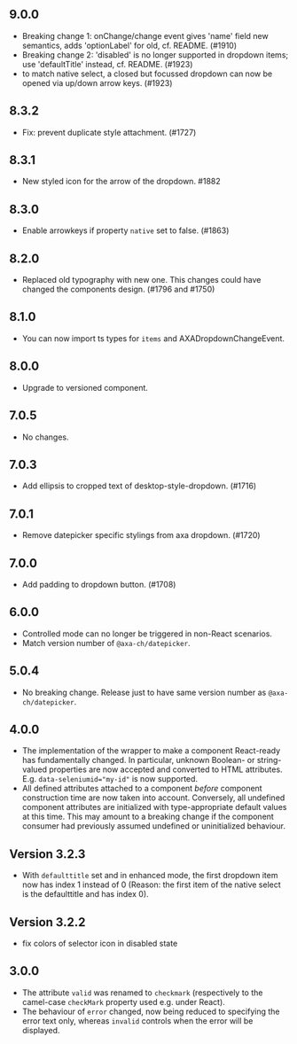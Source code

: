 ## 9.0.0

- Breaking change 1: onChange/change event gives 'name' field new semantics, adds 'optionLabel' for old, cf. README. (#1910)
- Breaking change 2: 'disabled' is no longer supported in dropdown items; use 'defaultTitle' instead, cf. README. (#1923)
- to match native select, a closed but focussed dropdown can now be opened via up/down arrow keys. (#1923)

## 8.3.2

- Fix: prevent duplicate style attachment. (#1727)

## 8.3.1

- New styled icon for the arrow of the dropdown. #1882

## 8.3.0

- Enable arrowkeys if property `native` set to false. (#1863)

## 8.2.0

- Replaced old typography with new one. This changes could have changed the components design. (#1796 and #1750)

## 8.1.0

- You can now import ts types for `items` and AXADropdownChangeEvent.

## 8.0.0

- Upgrade to versioned component.

## 7.0.5

- No changes.

## 7.0.3

- Add ellipsis to cropped text of desktop-style-dropdown. (#1716)

## 7.0.1

- Remove datepicker specific stylings from axa dropdown. (#1720)

## 7.0.0

- Add padding to dropdown button. (#1708)

## 6.0.0

- Controlled mode can no longer be triggered in non-React scenarios.
- Match version number of `@axa-ch/datepicker`.

## 5.0.4

- No breaking change. Release just to have same version number as `@axa-ch/datepicker`.

## 4.0.0

- The implementation of the wrapper to make a component React-ready has
  fundamentally changed. In particular, unknown Boolean- or
  string-valued properties are now accepted and converted to HTML
  attributes. E.g. `data-seleniumid="my-id"` is now supported.
- All defined attributes attached to a component _before_ component
  construction time are now taken into account. Conversely, all undefined
  component attributes are initialized with type-appropriate default
  values at this time. This may amount to a breaking change if the
  component consumer had previously assumed undefined or uninitialized
  behaviour.

## Version 3.2.3

- With `defaulttitle` set and in enhanced mode, the first dropdown item now has index 1 instead of 0 (Reason: the first item of the native select is the defaulttitle and has index 0).

## Version 3.2.2

- fix colors of selector icon in disabled state

## 3.0.0

- The attribute `valid` was renamed to `checkmark` (respectively to the camel-case `checkMark` property used e.g. under React).
- The behaviour of `error` changed, now being reduced to specifying the error text only, whereas `invalid` controls when the error will be displayed.
